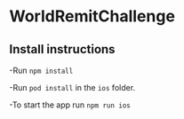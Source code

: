 # WorldRemitChallenge

## Install instructions
-Run `npm install`

-Run `pod install` in the `ios` folder.

-To start the app run `npm run ios`

